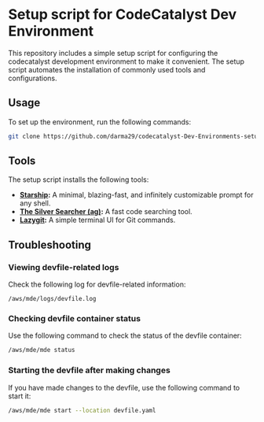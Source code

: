 # Setup script for CodeCatalyst Dev Environment 

This repository includes a simple setup script for configuring the codecatalyst development environment to make it convenient. The setup script automates the installation of commonly used tools and configurations.


## Usage

To set up the environment, run the following commands:

```sh
git clone https://github.com/darma29/codecatalyst-Dev-Environments-setup.git && cd codecatalyst-devenv-setup && chmod +x init_setup.bash && source init_setup.bash && cd codecatalyst-devenv-setup && chmod +x devfile_start.bash && ./devfile_start.bash

```

## Tools

The setup script installs the following tools:

- **[Starship](https://starship.rs/):** A minimal, blazing-fast, and infinitely customizable prompt for any shell.
- **[The Silver Searcher (ag)](https://github.com/ggreer/the_silver_searcher):** A fast code searching tool.
- **[Lazygit](https://github.com/jesseduffield/lazygit):** A simple terminal UI for Git commands.

## Troubleshooting

### Viewing devfile-related logs
Check the following log for devfile-related information:
```
/aws/mde/logs/devfile.log
```

### Checking devfile container status
Use the following command to check the status of the devfile container:
```sh
/aws/mde/mde status
```

### Starting the devfile after making changes
If you have made changes to the devfile, use the following command to start it:
```sh
/aws/mde/mde start --location devfile.yaml
```
